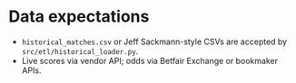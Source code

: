 # Data expectations
- `historical_matches.csv` or Jeff Sackmann-style CSVs are accepted by `src/etl/historical_loader.py`.
- Live scores via vendor API; odds via Betfair Exchange or bookmaker APIs.
